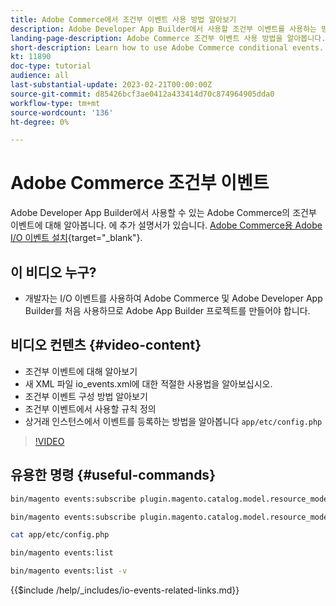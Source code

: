 ```yaml
---
title: Adobe Commerce에서 조건부 이벤트 사용 방법 알아보기
description: Adobe Developer App Builder에서 사용할 조건부 이벤트를 사용하는 방법을 알아봅니다.
landing-page-description: Adobe Commerce 조건부 이벤트 사용 방법을 알아봅니다.
short-description: Learn how to use Adobe Commerce conditional events.
kt: 11890
doc-type: tutorial
audience: all
last-substantial-update: 2023-02-21T00:00:00Z
source-git-commit: d85426bcf3ae0412a433414d70c874964905dda0
workflow-type: tm+mt
source-wordcount: '136'
ht-degree: 0%

---
```



# Adobe Commerce 조건부 이벤트

Adobe Developer App Builder에서 사용할 수 있는 Adobe Commerce의 조건부 이벤트에 대해 알아봅니다. 에 추가 설명서가 있습니다. [Adobe Commerce용 Adobe I/O 이벤트 설치](https://developer.adobe.com/commerce/events/get-started/conditional-events/){target="_blank"}.

## 이 비디오 누구?

* 개발자는 I/O 이벤트를 사용하여 Adobe Commerce 및 Adobe Developer App Builder를 처음 사용하므로 Adobe App Builder 프로젝트를 만들어야 합니다.

## 비디오 컨텐츠 {#video-content}

* 조건부 이벤트에 대해 알아보기
* 새 XML 파일 io_events.xml에 대한 적절한 사용법을 알아보십시오.
* 조건부 이벤트 구성 방법 알아보기
* 조건부 이벤트에서 사용할 규칙 정의
* 상거래 인스턴스에서 이벤트를 등록하는 방법을 알아봅니다 `app/etc/config.php`

>[!VIDEO](https://video.tv.adobe.com/v/3415806?quality=12&learn=on)

## 유용한 명령 {#useful-commands}

```bash
bin/magento events:subscribe plugin.magento.catalog.model.resource_model.product.save --fields=sku --fields=qty --fields=category_id

bin/magento events:subscribe plugin.magento.catalog.model.resource_model.product.save_low_stock --parent=plugin.magento.catalog.model.resource_model.product.save --fields=sku --fields=qty --fields=category_id --rules="qty|lessThan|20" --rules="category_id|in|3,4,5"

cat app/etc/config.php

bin/magento events:list

bin/magento events:list -v
```

{{$include /help/_includes/io-events-related-links.md}}
